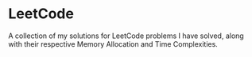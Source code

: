 # LeetCode
A collection of my solutions for LeetCode problems I have solved, along with their respective Memory Allocation and Time Complexities.
